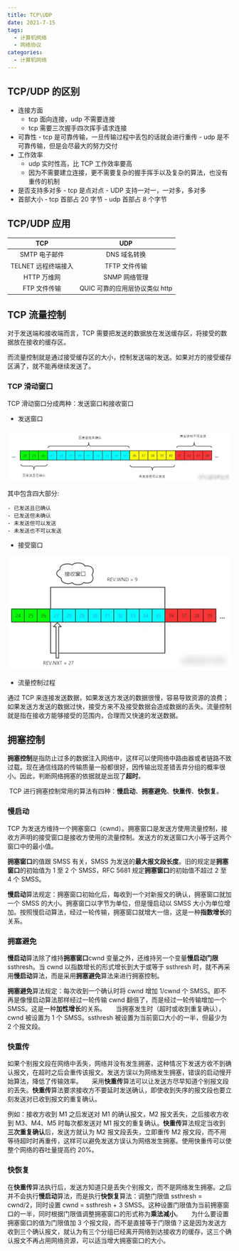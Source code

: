 ```yaml
---
title: TCP\UDP
date: 2021-7-15
tags:
  - 计算机网络
  - 网络协议
categories:
  - 计算机网络
---
```


## TCP/UDP 的区别

- 连接方面
  - tcp 面向连接，udp 不需要连接
  - tcp 需要三次握手四次挥手请求连接
- 可靠性 - tcp 是可靠传输，一旦传输过程中丢包的话就会进行重传 - udp 是不可靠传输，但是会尽最大的努力交付
- 工作效率
  - udp 实时性高，比 TCP 工作效率要高
  - 因为不需要建立连接，更不需要复杂的握手挥手以及复杂的算法，也没有重传的机制
- 是否支持多对多 - tcp 是点对点 - UDP 支持一对一，一对多，多对多
- 首部大小 - tcp 首部占 20 字节 - udp 首部占 8 个字节

## TCP/UDP 应用

|         TCP         |              UDP               |
| :-----------------: | :----------------------------: |
|    SMTP 电子邮件    |          DNS 域名转换          |
| TELNET 远程终端接入 |         TFTP 文件传输          |
|     HTTP 万维网     |         SNMP 网络管理          |
|    FTP 文件传输     | QUIC 可靠的应用层协议类似 http |

## TCP 流量控制

对于发送端和接收端而言，TCP 需要把发送的数据放在发送缓存区，将接受的数据放在接收的缓存区。

而流量控制就是通过接受缓存区的大小，控制发送端的发送。如果对方的接受缓存区满了，就不能再继续发送了。

### TCP 滑动窗口

TCP 滑动窗口分成两种：发送窗口和接收窗口

- 发送窗口

![](../../.vuepress/public/images/40.png)

其中包含四大部分:

    - 已发送且已确认
    - 已发送但未确认
    - 未发送但可以发送
    - 未发送也不可以发送

- 接受窗口

![](../../.vuepress/public/images/41.png)

- 流量控制过程

通过 TCP 来连接发送数据，如果发送方发送的数据很慢，容易导致资源的浪费；如果发送方发送的数据过快，接受方来不及接受数据会造成数据的丢失。流量控制就是指在接收方能够接受的范围内，合理而又快速的发送数据。

## 拥塞控制

**拥塞控制**是指防止过多的数据注入网络中，这样可以使网络中路由器或者链路不致过载。现在通信线路的传输质量一般都很好，因传输出现差错丢弃分组的概率很小。因此，判断网络拥塞的依据就是出现了**超时**。

​ TCP 进行拥塞控制常用的算法有四种：**慢启动**、**拥塞避免**、**快重传**、**快恢复**。

### 慢启动

TCP 为发送方维持一个拥塞窗口（cwnd）。拥塞窗口是发送方使用流量控制，接收方声明的接受窗口是接收方使用的流量控制。发送方的发送窗口大小等于这两个窗口中的最小值。

**拥塞窗口**的值跟 SMSS 有关，SMSS 为发送的**最大报文段长度**。旧的规定是**拥塞窗口**的初始值为 1 至 2 个 SMSS，RFC 5681 规定**拥塞窗口**的初始值不超过 2 至 4 个 SMSS。

**慢启动**算法规定：拥塞窗口初始化后，每收到一个对新报文的确认，拥塞窗口就加一个 SMSS 的大小。拥塞窗口以字节为单位，但是慢启动以 SMSS 大小为单位增加。按照慢启动算法，经过一轮传输，拥塞窗口就增大一倍，这是一种**指数增长**的关系。

### 拥塞避免

**慢启动**算法除了维持**拥塞窗口**cwnd 变量之外，还维持另一个变量**慢启动门限**ssthresh。当 cwnd 以指数增长的形式增长到大于或等于 ssthresh 时，就不再采用**慢启动**算法，而是采用**拥塞避免**算法来进行拥塞控制。

**拥塞避免**算法规定：每次收到一个确认时将 cwnd 增加 1/cwnd 个 SMSS。即不再是像慢启动算法那样经过一轮传输 cwnd 翻倍了，而是经过一轮传输增加一个 SMSS。这是一种**加性增长**的关系。
  当拥塞发生时（超时或收到重复确认），cwnd 被设置为 1 个 SMSS。ssthresh 被设置为当前窗口大小的一半，但最少为 2 个报文段。

### 快重传

如果个别报文段在网络中丢失，网络并没有发生拥塞，这种情况下发送方收不到确认报文，在超时之后会重传该报文。发送方误以为网络发生拥塞，错误的启动慢开始算法，降低了传输效率。
  采用**快重传**算法可以让发送方尽早知道个别报文段的丢失。**快重传**算法要求接收方不要延时发送确认，即使收到失序的报文段也要立刻发送对已收到报文的重复确认。

例如：接收方收到 M1 之后发送对 M1 的确认报文，M2 报文丢失，之后接收方收到 M3、M4、M5 时每次都发送对 M1 报文的重复确认。**快重传**算法规定当收到**三次重复确认**后，发送方就认为 M2 报文段丢失，立即重传 M2 报文段，而不用等待超时时再重传，这样可以避免发送方误认为网络发生拥塞。使用快重传可以使整个网络的吞吐量提高约 20%。

### 快恢复

在**快重传**算法执行后，发送方知道只是丢失个别报文，而不是网络发生拥塞。之后并不会执行**慢启动**算法，而是执行**快恢复**算法：调整门限值 ssthresh = cwnd/2，同时设置 cwnd = ssthresh + 3 SMSS。这种设置门限值为当前拥塞窗口的一半，同时根据门限值调整拥塞窗口的形式称为**乘法减小**。
  为什么要设置拥塞窗口的值为门限值加 3 个报文段，而不是直接等于门限值？这是因为发送方收到三个确认报文，就认为有三个分组已经离开网络到达接收方的缓存，这三个确认报文不再占用网络资源，可以适当增大拥塞窗口的大小。
